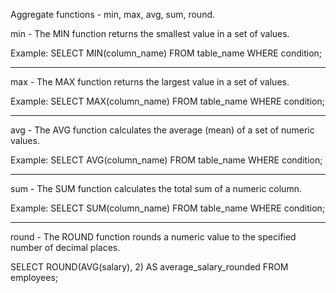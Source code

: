 Aggregate functions - min, max, avg, sum, round.

min - The MIN function returns the smallest value in a set of values.

Example: SELECT MIN(column_name)
FROM table_name
WHERE condition;

----------------

max - The MAX function returns the largest value in a set of values.

Example:
SELECT MAX(column_name)
FROM table_name
WHERE condition;

----------------

avg - The AVG function calculates the average (mean) of a set of numeric values.

Example:
SELECT AVG(column_name)
FROM table_name
WHERE condition;

------------------


sum - The SUM function calculates the total sum of a numeric column.

Example:
SELECT SUM(column_name)
FROM table_name
WHERE condition;

--------------------

round - The ROUND function rounds a numeric value to the specified number of decimal places.

SELECT ROUND(AVG(salary), 2) AS average_salary_rounded
FROM employees;

















